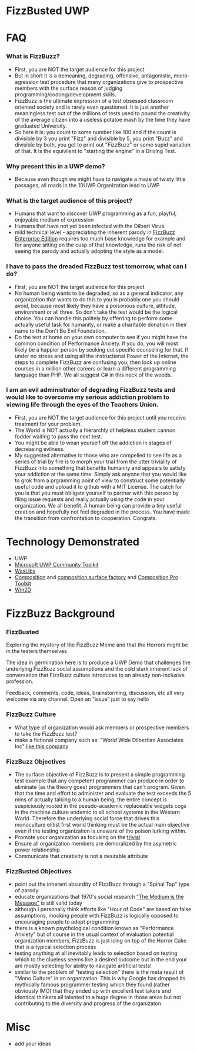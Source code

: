 # FizzBusted UWP

# FAQ

### What is FizzBuzz?
- First, you are NOT the target audience for this project
- But in short it is a demeaning, degrading, offensive, antagonistic, micro-agression test procedure that many organizations give to prospective members with the surface reason of judging programming/codong/development skills.
- FizzBuzz is the ultimate expression of a test obsessed classroom oriented society and is rarely even questioned. It is just another meaningless test out of the millions of tests used to pound the creativity of the average citizen into a useless potatoe mash by the time they have graduated University.
- So here it is: you count to some number like 100 and if the count is divisible by 3 you print "Fizz" and divisible by 5, you print "Buzz" and divisible by both, you get to print out "FizzBuzz" or some supid variation of that. It is the equivilent to "starting the engine" in a Driving Test.

### Why present this in a UWP demo?

- Because even though we might have to navigate a maze of twisty little passages, all roads in the 10UWP Organization lead to UWP

### What is the target audience of this project?
- Humans that want to discover UWP programming as a fun, playful, enjoyable medium of expression
- Humans that have not yet been infected with the Dilbert Virus.
- mild technical level - appreciating the inherent parody in [FizzBuzz Enterprise Edition](https://github.com/EnterpriseQualityCoding/FizzBuzzEnterpriseEdition) requires too much base knowledge for example and for anyone sitting on the cusp of that knowledge, runs the risk of not seeing the parody and actually adopting the style as a model.

### I have to pass the dreaded FizzBuzz test tomorrow, what can I do?

- First, you are NOT the target audience for this project
- No human being wants to be degraded, so as a general indicator, any organization that wants to do this to you is probably one you should avoid, because most likely they have a poisonous culture, attitude, environment or all three. So don't take the test would be the logical choice. You can handle this politely by offerring to perform some actually useful task for humanity, or make a charitable donation in their name to the Don't Be Evil Foundation.
- Do the test at home on your own computer  to see if you might have the common condition of Performance Anxiety. If you do, you will most likely be a happier person by seeking out specific counseling for that. If under no stress and using all the instructional Power of the Internet, the steps to complete FizzBuzz are confusing you, then look up online courses in a million other careers or learn a different programming language than PHP. We all suggest C# in this neck of the woods.

### I am an evil administrator of degrading FizzBuzz tests and would like to overcome my serious addiction problem to viewing life through the eyes of the Teachers Union.

- First, you are NOT the target audience for this project until you receive treatment for your problem.
- The World is NOT actually a hierarchly of helpless student cannon fodder waiting to pass the next test.
- You might be able to wean yourself off the addiction in stages of decreasing evilness.
- My suggested alternative to those who are compelled to see life as a series of trial by fire is to morph your trial from the utter triviality of FizzBuzz into something that benefits humanity and appears to satisfy your addiction at the same time. Simply ask anyone that you would like to grok from a prgramming point of view to construct some potentially useful code and upload it to github with a MIT License. The catch for you is that you must obligate yourself to partner with this person by filing issue requests and really actually using the code in your organization. We all benefit. A human being can provide a tiny useful creation and hopefully not feel degraded in the process. You have made the transition from confrontation to cooperation. Congrats.


# Technology Demonstrated

- UWP
- [Microsoft UWP Community Toolkit](https://github.com/Microsoft/UWPCommunityToolkit)
- [WasLibs](https://github.com/wasteam/waslibs)
- [Composition](https://github.com/Microsoft/WindowsUIDevLabs) and [composition surface factory](https://github.com/robmikh/compositionsurfacefactory) and [Composition Pro Toolkit](https://github.com/ratishphilip/CompositionProToolkit)
- [Win2D](https://github.com/Microsoft/Win2D)


# FizzBuzz Background

### FizzBusted
Exploring the mystery of the FizzBuzz Meme and that the Horrors might be in the testers themselves

The idea in germination here is to produce a UWP Demo that challenges the underlying FizzBuzz social assumptions and the cold stark inherent lack of conversation that FizzBuzz culture introduces to an already non-inclusive profession.

Feedback, comments, code, ideas, brainstorming, discussion, etc all very welcome via any channel. Open an "issue" just to say hello

### FizzBuzz Culture

- What type of organization would ask members or prospective members to take the FizzBuzz test?
- make a fictional company such as: "World Wide Dilbertian Associates Inc" [like this company](http://dilbert.com/strip/2016-10-06)

### FizzBuzz Objectives

- The surface objective of FizzBuzz is to present a simple programming test example that any competent programmer can produce in order to eliminate (as the theory goes) programmers that can't program. Given that the time and effort to administer and evaluate the test exceeds the 5 mins of actually talking to a human being, the entire concept is suspiciously rooted in the pseudo-academic replaceable widgets cogs in the machine culture endemic to all school systems in the Western World. Therefore the underlying social force that drives this monoculture elitist first world thinking must be the actual main objective even if the testing organization is unaware of the poison lurking within.
- Promote your organization as focusing on the [trivial](http://dilbert.com/strip/2016-10-05)
- Ensure all organization members are demoralized by the asymetric power relationship
- Communicate that creativity is not a desirable attribute

### FizzBusted Objectives

- point out the inherent absurdity of FizzBuzz through a "Spinal Tap" type of parody
- educate organizations that 1970's social research ["The Medium is the Message"](https://en.wikipedia.org/wiki/The_medium_is_the_message) is still valid today
- although I personally think efforts like "Hour of Code" are based on false assumptions, mocking people with FizzBuzz is logically opposed to encouraging people to adopt programming
- there is a known psychological condition known as "Performance Anxiety" but of course in the usual context of evaluation potential organization members, FizzBuzz is just icing on top of the Horror Cake that is a typical selection process
- testing anything at all inevitably leads to selection based on testing which to the clueless seems like a desired outcome but in the end your are mostly selecting for ability to navigate artificial tests!
- similar to the problem of "testing selection" there is the meta result of "Mono Culture" in an organization. This is why Google has dropped its mythically famous programmer testing which they found (rather obviously IMO) that they ended up with excellent test takers and identical thinkers all talented to a huge degree in those areas but not contributing to the diversity and progress of the organizaton.




# Misc

- add your ideas
